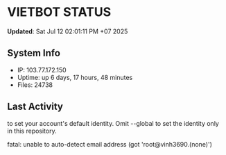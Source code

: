 # VIETBOT STATUS
**Updated**: Sat Jul 12 02:01:11 PM +07 2025

## System Info
- IP: 103.77.172.150
- Uptime: up 6 days, 17 hours, 48 minutes
- Files: 24738

## Last Activity

to set your account's default identity.
Omit --global to set the identity only in this repository.

fatal: unable to auto-detect email address (got 'root@vinh3690.(none)')
